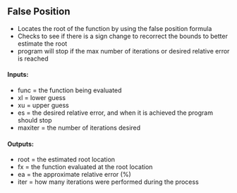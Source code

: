 ## False Position 
* Locates the root of the function by using the false position formula
* Checks to see if there is a sign change to recorrect the bounds to better estimate the root
* program will stop if the max number of iterations or desired relative error is reached
#### Inputs:
* func = the function being evaluated
* xl = lower guess 
* xu = upper guess
* es = the desired relative error, and when it is achieved the program should stop 
* maxiter = the number of iterations desired 
#### Outputs:
* root = the estimated root location
* fx = the function evaluated at the root location
* ea = the approximate relative error (%)
* iter = how many iterations were performed during the process

